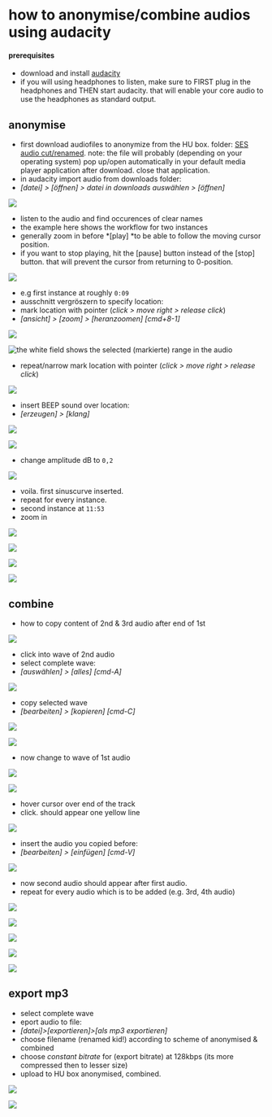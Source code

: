 # how to anonymise/combine audios using audacity
#### prerequisites
- download and install [audacity][8-1]
- if you will using headphones to listen, make sure to FIRST plug in the headphones and THEN start audacity. that will enable your core audio to use the headphones as standard output.

## anonymise
- first download audiofiles to anonymize from the HU box. folder: [SES audio cut/renamed][8-2]. note: the file will probably (depending on your operating system) pop up/open automatically in your default media player application after download. close that application.
- in audacity import audio from downloads folder:
- *[datei] \> [öffnen] \> datei in downloads auswählen \> [öffnen]*

![][image-8-1]

- listen to the audio and find occurences of clear names
- the example here shows the workflow for two instances
- generally zoom in before *[play] *to be able to follow the moving cursor position. 
- if you want to stop playing, hit the [pause] button instead of the [stop] button. that will prevent the cursor from returning to 0-position.

![][image-8-2]

- e.g first instance at roughly  `0:09`
- ausschnitt vergröszern to specify location:
- mark location with pointer (*click \> move right \> release click*)
- *[ansicht] \> [zoom] \> [heranzoomen] [cmd+8-1]*

![][image-8-3]

![the white field shows the selected (markierte) range in the audio][image-8-4]

- repeat/narrow mark location with pointer (*click \> move right \> release click*)

![][image-8-5]

- insert BEEP sound over location:
- *[erzeugen] \> [klang]*

![][image-8-6]

![][image-8-7]

- change amplitude dB to `0,2`

![][image-8-8]

- voila. first sinuscurve inserted.
- repeat for every instance.
- second instance at `11:53`
- zoom in

![][image-8-9]

![][image-8-10]

![][image-8-11]

![][image-8-12]

## combine
- how to copy content of 2nd & 3rd audio after end of 1st

![][image-8-13]

- click into wave of 2nd audio
- select complete wave:
- *[auswählen] \> [alles] [cmd-A]*

![][image-8-14]

- copy selected wave
- *[bearbeiten] \> [kopieren] [cmd-C]*

![][image-8-15]

![][image-8-16]

- now change to wave of 1st audio

![][image-8-17]

![][image-8-18]

- hover cursor over end of the track
- click. should appear one yellow line

![][image-8-19]

- insert the audio you copied before:
- *[bearbeiten] \> [einfügen] [cmd-V]*

![][image-8-20]

- now second audio should appear after first audio.
- repeat for every audio which is to be added (e.g. 3rd, 4th audio)

![][image-8-21]

![][image-8-22]

![][image-8-23]

![][image-8-24]

![][image-8-25]

## export mp3
- select complete wave
- eport audio to file:
- *[datei]\>[exportieren]\>[als mp3 exportieren]*
- choose filename (renamed kid!) according to scheme of anonymised & combined
- choose *constant bitrate* for (export bitrate) at 128kbps (its more compressed then to lesser size)
- upload to HU box anonymised, combined.

![][image-8-26]

![][image-8-27]

[8-1]:	https://audacityteam.org
[8-2]:	https://box.hu-berlin.de/smart-link/04099902-f842-4a14-985c-5e9ec29d917a/

[image-8-1]:	https://ada-sub.dh-index.org/school/api/png/ses-overview/Bildschirmfoto%202022-07-13%20um%2020.47.01.png
[image-8-2]:	https://ada-sub.dh-index.org/school/api/png/ses-overview/Bildschirmfoto%202022-07-13%20um%2020.48.40.png
[image-8-3]:	https://ada-sub.dh-index.org/school/api/png/ses-overview/Bildschirmfoto%202022-07-13%20um%2020.48.40.png
[image-8-4]:	https://ada-sub.dh-index.org/school/api/png/ses-overview/Bildschirmfoto%202022-07-13%20um%2020.57.50.png
[image-8-5]:	https://ada-sub.dh-index.org/school/api/png/ses-overview/Bildschirmfoto%202022-07-13%20um%2020.58.25.png
[image-8-6]:	https://ada-sub.dh-index.org/school/api/png/ses-overview/Bildschirmfoto%202022-07-13%20um%2020.58.45.png
[image-8-7]:	https://ada-sub.dh-index.org/school/api/png/ses-overview/Bildschirmfoto%202022-07-13%20um%2020.59.35.png
[image-8-8]:	https://ada-sub.dh-index.org/school/api/png/ses-overview/Bildschirmfoto%202022-07-13%20um%2020.59.51.png
[image-8-9]:	https://ada-sub.dh-index.org/school/api/png/ses-overview/Bildschirmfoto%202022-07-13%20um%2021.03.20.png
[image-8-10]:	https://ada-sub.dh-index.org/school/api/png/ses-overview/Bildschirmfoto%202022-07-13%20um%2021.03.32.png
[image-8-11]:	https://ada-sub.dh-index.org/school/api/png/ses-overview/Bildschirmfoto%202022-07-13%20um%2021.03.42.png
[image-8-12]:	https://ada-sub.dh-index.org/school/api/png/ses-overview/Bildschirmfoto%202022-07-13%20um%2021.11.51.png
[image-8-13]:	https://ada-sub.dh-index.org/school/api/png/ses-overview/Bildschirmfoto%202022-07-13%20um%2021.14.12.png
[image-8-14]:	https://ada-sub.dh-index.org/school/api/png/ses-overview/Bildschirmfoto%202022-07-13%20um%2021.14.26.png
[image-8-15]:	https://ada-sub.dh-index.org/school/api/png/ses-overview/Bildschirmfoto%202022-07-13%20um%2021.14.42.png
[image-8-16]:	https://ada-sub.dh-index.org/school/api/png/ses-overview/Bildschirmfoto%202022-07-13%20um%2021.15.08.png
[image-8-17]:	https://ada-sub.dh-index.org/school/api/png/ses-overview/Bildschirmfoto%202022-07-13%20um%2021.15.34.png
[image-8-18]:	https://ada-sub.dh-index.org/school/api/png/ses-overview/Bildschirmfoto%202022-07-13%20um%2021.16.11.png
[image-8-19]:	https://ada-sub.dh-index.org/school/api/png/ses-overview/Bildschirmfoto%202022-07-13%20um%2021.16.43.png
[image-8-20]:	https://ada-sub.dh-index.org/school/api/png/ses-overview/Bildschirmfoto%202022-07-13%20um%2021.17.30.png
[image-8-21]:	https://ada-sub.dh-index.org/school/api/png/ses-overview/Bildschirmfoto%202022-07-13%20um%2021.18.41.png
[image-8-22]:	https://ada-sub.dh-index.org/school/api/png/ses-overview/Bildschirmfoto%202022-07-13%20um%2021.18.54.png
[image-8-23]:	https://ada-sub.dh-index.org/school/api/png/ses-overview/Bildschirmfoto%202022-07-13%20um%2021.19.07.png
[image-8-24]:	https://ada-sub.dh-index.org/school/api/png/ses-overview/Bildschirmfoto%202022-07-13%20um%2021.19.22.png
[image-8-25]:	https://ada-sub.dh-index.org/school/api/png/ses-overview/Bildschirmfoto%202022-07-13%20um%2021.20.19.png
[image-8-26]:	https://ada-sub.dh-index.org/school/api/png/ses-overview/Bildschirmfoto%202022-07-13%20um%2021.20.40.png
[image-8-27]:	https://ada-sub.dh-index.org/school/api/png/ses-overview/Bildschirmfoto%202022-07-13%20um%2021.21.33.png
